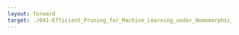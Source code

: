```yaml
---
layout: forward
target: ./041-Efficient_Pruning_for_Machine_Learning_under_Homomorphic_Encryption
---
```

